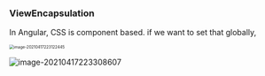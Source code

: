 ### ViewEncapsulation

In Angular, CSS is component based. if we want to set that globally, 

<img src="../../../../../../../Desktop/ShareToMac/code-workspace/typora/antra/resources/image-20210417223122445.png" alt="image-20210417223122445" style="zoom:50%;" />

![image-20210417223308607](../../../../../../../Desktop/ShareToMac/code-workspace/typora/antra/resources/image-20210417223308607.png)